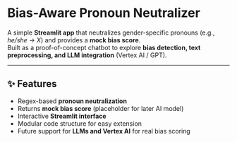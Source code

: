 # Bias-Aware Pronoun Neutralizer

A simple **Streamlit app** that neutralizes gender-specific pronouns (e.g., *he/she → X*) and provides a **mock bias score**.  
Built as a proof-of-concept chatbot to explore **bias detection, text preprocessing, and LLM integration** (Vertex AI / GPT).

---

## ✨ Features
- Regex-based **pronoun neutralization**
- Returns **mock bias score** (placeholder for later AI model)
- Interactive **Streamlit interface**
- Modular code structure for easy extension
- Future support for **LLMs and Vertex AI** for real bias scoring
